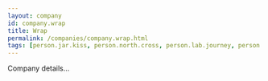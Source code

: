 ```yaml
---
layout: company
id: company.wrap
title: Wrap
permalink: /companies/company.wrap.html
tags: [person.jar.kiss, person.north.cross, person.lab.journey, person.agent.motion, person.off.grab]
---
```


Company details...